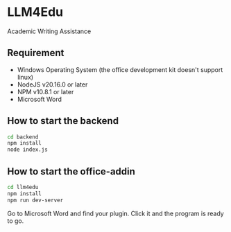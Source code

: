 # LLM4Edu
Academic Writing Assistance

## Requirement
- Windows Operating System (the office development kit doesn't support linux)
- NodeJS v20.16.0 or later
- NPM v10.8.1 or later
- Microsoft Word

## How to start the backend

```bash
cd backend
npm install
node index.js
```

## How to start the office-addin

```bash
cd llm4edu
npm install
npm run dev-server
```

Go to Microsoft Word and find your plugin. Click it and the program is ready to go.

